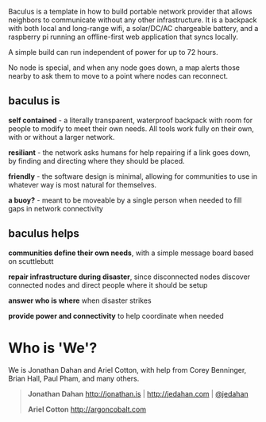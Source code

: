 Baculus is a template in how to build portable network provider that allows neighbors to communicate without any other infrastructure. It is a backpack with both local and long-range wifi, a solar/DC/AC chargeable battery, and a raspberry pi running an offline-first web application that syncs locally.

A simple build can run independent of power for up to 72 hours.

No node is special, and when any node goes down, a map alerts those nearby to ask them to move to a point where nodes can reconnect.

## baculus is

**self contained** - a literally transparent, waterproof backpack with room for people to modify to meet their own needs. All tools work fully on their own, with or without a larger network.

**resiliant** - the network asks humans for help repairing if a link goes down, by finding and directing where they should be placed.

**friendly** - the software design is minimal, allowing for communities to use in whatever way is most natural for themselves.

**a buoy?** - meant to be moveable by a single person when needed to fill gaps in network connectivity

## baculus helps

**communities define their own needs**, with a simple message board based on scuttlebutt

**repair infrastructure during disaster**, since disconnected nodes discover connected nodes and direct people where it should be setup

**answer who is where** when disaster strikes

**provide power and connectivity** to help coordinate when needed

# Who is 'We'?

We is Jonathan Dahan and Ariel Cotton, with help from Corey Benninger, Brian Hall, Paul Pham, and many others.

> **Jonathan Dahan** http://jonathan.is | http://jedahan.com | [@jedahan](https://twitter.com/jedahan)
>
> **Ariel Cotton** http://argoncobalt.com
